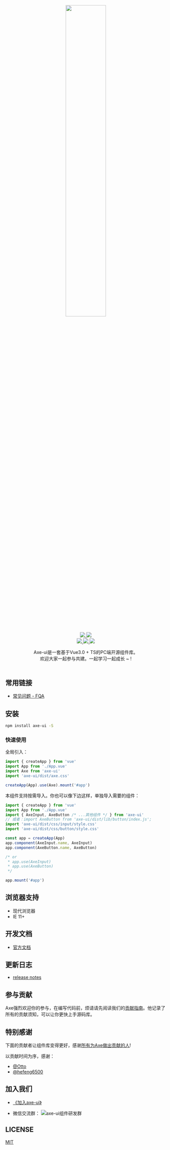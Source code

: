 <!-- # axe-ui -->
<p align="center">
   <img src="https://cdn.jsdelivr.net/gh/xingorg1/xingorg1Blog/2020-11-27/1606489720679-axe-ui.svg" width="50%">
</p>


<p align="center">
  <!-- <a href="https://travis-ci.org/DFE-evernote/axe-ui">
    <img src="https://travis-ci.org/DFE-evernote/axe-ui.svg?branch=main">
  </a>
  <a href="https://coveralls.io/github/DFE-evernote/axe-ui?branch=main">
    <img src="https://coveralls.io/repos/github/DFE-evernote/axe-ui/badge.svg?branch=main">
  </a> -->
  <!-- <a href="https://cdnjs.com/libraries/axe-ui">
    <img src="https://img.shields.io/cdnjs/v/axe-ui.svg">
  </a> -->
  <a href="https://www.npmjs.org/package/axe-ui">
    <img src="https://img.shields.io/npm/v/axe-ui.svg">
  </a>
  <a href="https://npmcharts.com/compare/axe-ui?minimal=true">
    <img src="http://img.shields.io/npm/dm/axe-ui.svg">
  </a>
  <br>
  <a href="http://img.badgesize.io/https://unpkg.com/axe-ui/dist/axe.umd.js?compression=gzip&label=gzip%20size:%20JS">
    <img src="http://img.badgesize.io/https://unpkg.com/axe-ui/dist/axe.umd.js?compression=gzip&label=gzip%20size:%20JS">
  </a>
  <a href="http://img.badgesize.io/https://unpkg.com/axe-ui/dist/axe.css?compression=gzip&label=gzip%20size:%20CSS">
    <img src="http://img.badgesize.io/https://unpkg.com/axe-ui/dist/axe.css?compression=gzip&label=gzip%20size:%20CSS">
  </a>
  <a href="LICENSE">
    <img src="https://img.shields.io/badge/License-MIT-yellow.svg">
  </a>
</p>


<div align="center" style="margin-bottom: 50px">
   Axe-ui是一套基于Vue3.0 + TS的PC端开源组件库。
   <br>欢迎大家一起参与共建。一起学习一起成长 ~ !
</div>

## 常用链接
- [常见问题 - FQA](https://www.yuque.com/axe-ui/docs/fqa)

## 安装
```sh
npm install axe-ui -S
```
### 快速使用
全局引入：
```js
import { createApp } from 'vue'
import App from './App.vue'
import Axe from 'axe-ui'
import 'axe-ui/dist/axe.css'

createApp(App).use(Axe).mount('#app')
```
本组件支持按需导入。你也可以像下边这样，单独导入需要的组件：
```js
import { createApp } from 'vue'
import App from './App.vue'
import { AxeInput, AxeButton /* ...其他组件 */ } from 'axe-ui'
// 或者：import AxeButton from 'axe-ui/dist/lib/button/index.js';
import 'axe-ui/dist/css/input/style.css'
import 'axe-ui/dist/css/button/style.css'

const app = createApp(App)
app.component(AxeInput.name, AxeInput)
app.component(AxeButton.name, AxeButton)

/* or
 * app.use(AxeInput)
 * app.use(AxeButton)
 */

app.mount('#app')
```
## 浏览器支持
- 现代浏览器
- IE 11+

## 开发文档
- [官方文档](https://www.yuque.com/axe-ui/docs)

## 更新日志
- [release notes](https://github.com/DFE-evernote/axe-ui/releases)

## 参与贡献
Axe强烈欢迎你的参与，在编写代码前，烦请请先阅读我们的[贡献指南](https://github.com/DFE-evernote/axe-ui/issues/19)。他记录了所有的贡献须知，可以让你更快上手源码库。

## 特别感谢
下面的贡献者让组件库变得更好，感谢[所有为Axe做出贡献的人](https://github.com/DFE-evernote/axe-ui/graphs/contributors)!

以贡献时间为序，感谢：  

- [@Otto](https://github.com/Otto-J)
- [@hefeng6500](https://github.com/hefeng6500)



## 加入我们
- [《加入axe-ui》](https://www.yuque.com/docs/share/03c22f3e-e1d0-4b8f-8f73-33921c61e8a9) 

- 微信交流群：
![axe-ui组件研发群](https://cdn.jsdelivr.net/gh/xingorg1/xingorg1Blog/2021-7-18/1626620750240-image.png)


## LICENSE
[MIT](https://github.com/DFE-evernote/axe-ui/blob/main/LICENSE)
